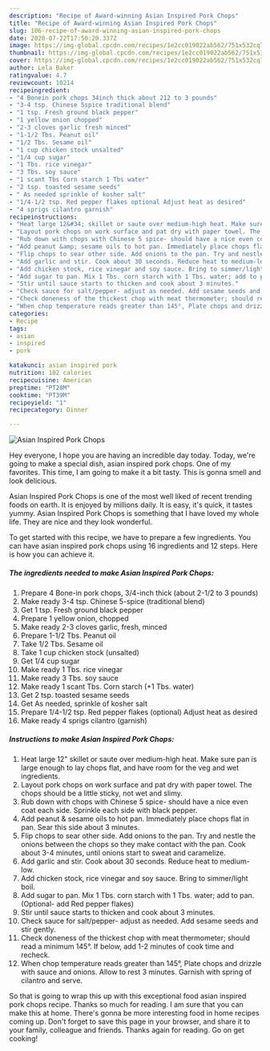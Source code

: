 ```yaml
---
description: "Recipe of Award-winning Asian Inspired Pork Chops"
title: "Recipe of Award-winning Asian Inspired Pork Chops"
slug: 106-recipe-of-award-winning-asian-inspired-pork-chops
date: 2020-07-22T17:50:20.337Z
image: https://img-global.cpcdn.com/recipes/1e2cc019022ab562/751x532cq70/asian-inspired-pork-chops-recipe-main-photo.jpg
thumbnail: https://img-global.cpcdn.com/recipes/1e2cc019022ab562/751x532cq70/asian-inspired-pork-chops-recipe-main-photo.jpg
cover: https://img-global.cpcdn.com/recipes/1e2cc019022ab562/751x532cq70/asian-inspired-pork-chops-recipe-main-photo.jpg
author: Lela Baker
ratingvalue: 4.7
reviewcount: 10214
recipeingredient:
- "4 Bonein pork chops 34inch thick about 212 to 3 pounds"
- "3-4 tsp. Chinese 5spice traditional blend"
- "1 tsp. Fresh ground black pepper"
- "1 yellow onion chopped"
- "2-3 cloves garlic fresh minced"
- "1-1/2 Tbs. Peanut oil"
- "1/2 Tbs. Sesame oil"
- "1 cup chicken stock unsalted"
- "1/4 cup sugar"
- "1 Tbs. rice vinegar"
- "3 Tbs. soy sauce"
- "1 scant Tbs Corn starch 1 Tbs water"
- "2 tsp. toasted sesame seeds"
- " As needed sprinkle of kosher salt"
- "1/4-1/2 tsp. Red pepper flakes optional Adjust heat as desired"
- "4 sprigs cilantro garnish"
recipeinstructions:
- "Heat large 12&#34; skillet or saute over medium-high heat. Make sure pan is large enough to lay chops flat, and have room for the veg and wet ingredients."
- "Layout pork chops on work surface and pat dry with paper towel. The chops should be a little sticky, not wet and slimy."
- "Rub down with chops with Chinese 5 spice- should have a nice even coat each side. Sprinkle each side with black pepper."
- "Add peanut &amp; sesame oils to hot pan. Immediately place chops flat in pan. Sear this side about 3 minutes."
- "Flip chops to sear other side. Add onions to the pan. Try and nestle the onions between the chops so they make contact with the pan. Cook about 3-4 minutes, until onions start to sweat and caramelize."
- "Add garlic and stir. Cook about 30 seconds. Reduce heat to medium-low."
- "Add chicken stock, rice vinegar and soy sauce. Bring to simmer/light boil."
- "Add sugar to pan. Mix 1 Tbs. corn starch with 1 Tbs. water; add to pan. (Optional- add Red pepper flakes)"
- "Stir until sauce starts to thicken and cook about 3 minutes."
- "Check sauce for salt/pepper- adjust as needed. Add sesame seeds and stir gently."
- "Check doneness of the thickest chop with meat thermometer; should read a minimum 145°. If below, add 1-2 minutes of cook time and recheck."
- "When chop temperature reads greater than 145°, Plate chops and drizzle with sauce and onions. Allow to rest 3 minutes. Garnish with spring of cilantro and serve."
categories:
- Recipe
tags:
- asian
- inspired
- pork

katakunci: asian inspired pork 
nutrition: 102 calories
recipecuisine: American
preptime: "PT28M"
cooktime: "PT39M"
recipeyield: "1"
recipecategory: Dinner

---
```



![Asian Inspired Pork Chops](https://img-global.cpcdn.com/recipes/1e2cc019022ab562/751x532cq70/asian-inspired-pork-chops-recipe-main-photo.jpg)

Hey everyone, I hope you are having an incredible day today. Today, we're going to make a special dish, asian inspired pork chops. One of my favorites. This time, I am going to make it a bit tasty. This is gonna smell and look delicious.

Asian Inspired Pork Chops is one of the most well liked of recent trending foods on earth. It is enjoyed by millions daily. It is easy, it's quick, it tastes yummy. Asian Inspired Pork Chops is something that I have loved my whole life. They are nice and they look wonderful.




To get started with this recipe, we have to prepare a few ingredients. You can have asian inspired pork chops using 16 ingredients and 12 steps. Here is how you can achieve it.

<!--inarticleads1-->

##### The ingredients needed to make Asian Inspired Pork Chops:

1. Prepare 4 Bone-in pork chops, 3/4-inch thick (about 2-1/2 to 3 pounds)
1. Make ready 3-4 tsp. Chinese 5-spice (traditional blend)
1. Get 1 tsp. Fresh ground black pepper
1. Prepare 1 yellow onion, chopped
1. Make ready 2-3 cloves garlic, fresh, minced
1. Prepare 1-1/2 Tbs. Peanut oil
1. Take 1/2 Tbs. Sesame oil
1. Take 1 cup chicken stock (unsalted)
1. Get 1/4 cup sugar
1. Make ready 1 Tbs. rice vinegar
1. Make ready 3 Tbs. soy sauce
1. Make ready 1 scant Tbs. Corn starch (+1 Tbs. water)
1. Get 2 tsp. toasted sesame seeds
1. Get  As needed, sprinkle of kosher salt
1. Prepare 1/4-1/2 tsp. Red pepper flakes (optional) Adjust heat as desired
1. Make ready 4 sprigs cilantro (garnish)




<!--inarticleads2-->

##### Instructions to make Asian Inspired Pork Chops:

1. Heat large 12&#34; skillet or saute over medium-high heat. Make sure pan is large enough to lay chops flat, and have room for the veg and wet ingredients.
1. Layout pork chops on work surface and pat dry with paper towel. The chops should be a little sticky, not wet and slimy.
1. Rub down with chops with Chinese 5 spice- should have a nice even coat each side. Sprinkle each side with black pepper.
1. Add peanut &amp; sesame oils to hot pan. Immediately place chops flat in pan. Sear this side about 3 minutes.
1. Flip chops to sear other side. Add onions to the pan. Try and nestle the onions between the chops so they make contact with the pan. Cook about 3-4 minutes, until onions start to sweat and caramelize.
1. Add garlic and stir. Cook about 30 seconds. Reduce heat to medium-low.
1. Add chicken stock, rice vinegar and soy sauce. Bring to simmer/light boil.
1. Add sugar to pan. Mix 1 Tbs. corn starch with 1 Tbs. water; add to pan. (Optional- add Red pepper flakes)
1. Stir until sauce starts to thicken and cook about 3 minutes.
1. Check sauce for salt/pepper- adjust as needed. Add sesame seeds and stir gently.
1. Check doneness of the thickest chop with meat thermometer; should read a minimum 145°. If below, add 1-2 minutes of cook time and recheck.
1. When chop temperature reads greater than 145°, Plate chops and drizzle with sauce and onions. Allow to rest 3 minutes. Garnish with spring of cilantro and serve.




So that is going to wrap this up with this exceptional food asian inspired pork chops recipe. Thanks so much for reading. I am sure that you can make this at home. There's gonna be more interesting food in home recipes coming up. Don't forget to save this page in your browser, and share it to your family, colleague and friends. Thanks again for reading. Go on get cooking!
